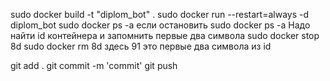 sudo docker build -t "diplom_bot" .
sudo docker run --restart=always -d diplom_bot
sudo docker ps -a
если остановить
sudo docker ps -a
Надо найти id контейнера и запомнить первые два символа
sudo docker stop 8d
sudo docker rm 8d
здесь 91 это первые два символа из id

git add .
git commit -m 'commit'
git push
